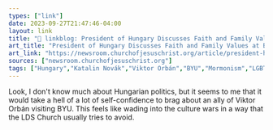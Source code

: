 ```yaml
---
types: ["link"]
date: 2023-09-27T21:47:46-04:00
layout: link
title: "🔗 linkblog: President of Hungary Discusses Faith and Family Values at BYU'"
art_title: "President of Hungary Discusses Faith and Family Values at BYU"
art_link: "https://newsroom.churchofjesuschrist.org/article/president-hungary-discusses-faith-and-family-byu"
sources: ["newsroom.churchofjesuschrist.org"]
tags: ["Hungary","Katalin Novák","Viktor Orbán","BYU","Mormonism","LGBTQ"]
---
```

Look, I don't know much about Hungarian politics, but it seems to me that it would take a hell of a lot of self-confidence to brag about an ally of Viktor Orbán visiting BYU. This feels like wading into the culture wars in a way that the LDS Church usually tries to avoid.
